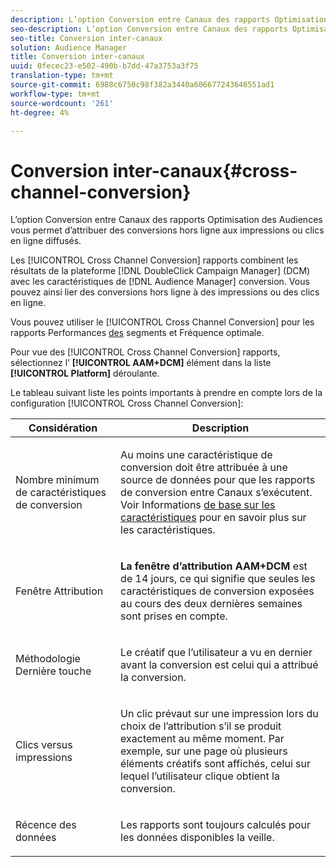 ```yaml
---
description: L’option Conversion entre Canaux des rapports Optimisation des Audiences vous permet d’attribuer des conversions hors ligne aux impressions ou clics en ligne diffusés.
seo-description: L’option Conversion entre Canaux des rapports Optimisation des Audiences vous permet d’attribuer des conversions hors ligne aux impressions ou clics en ligne diffusés.
seo-title: Conversion inter-canaux
solution: Audience Manager
title: Conversion inter-canaux
uuid: 0fecec23-e502-490b-b7dd-47a3753a3f75
translation-type: tm+mt
source-git-commit: 6988c6750c98f382a3440a606677243646551ad1
workflow-type: tm+mt
source-wordcount: '261'
ht-degree: 4%

---
```



# Conversion inter-canaux{#cross-channel-conversion}

L’option Conversion entre Canaux des rapports Optimisation des Audiences vous permet d’attribuer des conversions hors ligne aux impressions ou clics en ligne diffusés.

Les [!UICONTROL Cross Channel Conversion] rapports combinent les résultats de la plateforme [!DNL DoubleClick Campaign Manager] (DCM) avec les caractéristiques de [!DNL Audience Manager] conversion. Vous pouvez ainsi lier des conversions hors ligne à des impressions ou des clics en ligne.

Vous pouvez utiliser le [!UICONTROL Cross Channel Conversion] pour les rapports Performances [des](../../../reporting/audience-optimization-reports/aor-advertisers/segment-performance.md) segments et Fréquence [](../../../reporting/audience-optimization-reports/aor-advertisers/optimal-frequency.md) optimale.

Pour vue des [!UICONTROL Cross Channel Conversion] rapports, sélectionnez l’ **[!UICONTROL AAM+DCM]** élément dans la liste **[!UICONTROL Platform]** déroulante.

Le tableau suivant liste les points importants à prendre en compte lors de la configuration [!UICONTROL Cross Channel Conversion]:

<table id="table_62590B4AB7624B619EC9AA8FF89722C9"> 
 <thead> 
  <tr> 
   <th class="entry"> Considération </th> 
   <th class="entry"> Description </th> 
  </tr> 
 </thead>
 <tbody> 
  <tr> 
   <td colname="col01"> <p>Nombre minimum de caractéristiques de conversion </p> </td> 
   <td colname="col1"> <p>Au moins une caractéristique de conversion doit être attribuée à une source de données pour que les rapports de conversion <span class="wintitle"></span> entre Canaux s’exécutent. Voir Informations <a href="../../../features/traits/create-onboarded-rule-based-traits.md"> de base sur les caractéristiques</a> pour en savoir plus sur les caractéristiques. </p> </td> 
  </tr>
  <tr> 
   <td> <p>Fenêtre Attribution </p> </td> 
   <td> <p> <b><span class="uicontrol"> La fenêtre d’attribution AAM+DCM</span></b> est de 14 jours, ce qui signifie que seules les caractéristiques de conversion exposées au cours des deux dernières semaines sont prises en compte. </p> </td> 
  </tr> 
  <tr> 
   <td> <p>Méthodologie Dernière touche </p> </td> 
   <td> <p>Le créatif que l’utilisateur a vu en dernier avant la conversion est celui qui a attribué la conversion. </p> </td> 
  </tr> 
  <tr> 
   <td> <p>Clics versus impressions </p> </td> 
   <td> <p>Un clic prévaut sur une impression lors du choix de l’attribution s’il se produit exactement au même moment. Par exemple, sur une page où plusieurs éléments créatifs sont affichés, celui sur lequel l’utilisateur clique obtient la conversion. </p> </td> 
  </tr> 
  <tr> 
   <td> <p>Récence des données </p> </td> 
   <td> <p>Les rapports sont toujours calculés pour les données disponibles la veille. </p> </td> 
  </tr> 
 </tbody> 
</table>
